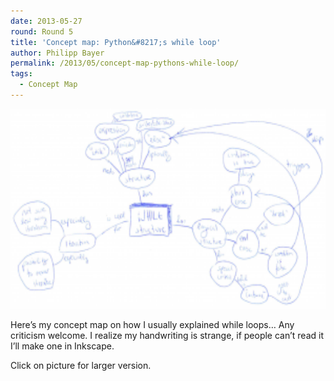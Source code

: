 ```yaml
---
date: 2013-05-27
round: Round 5
title: 'Concept map: Python&#8217;s while loop'
author: Philipp Bayer
permalink: /2013/05/concept-map-pythons-while-loop/
tags:
  - Concept Map
---
```

<p style="text-align: center;">
  <a href="/uploads/2013/05/while.png"><img class="size-medium wp-image-2815 aligncenter" alt="while" src="/uploads/2013/05/while-300x164.png" width="588" height="320" /></a>
</p>

Here&#8217;s my concept map on how I usually explained while loops&#8230; Any criticism welcome. I realize my handwriting is strange, if people can&#8217;t read it I&#8217;ll make one in Inkscape.

Click on picture for larger version.

&nbsp;

&nbsp;
